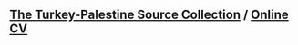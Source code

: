 ## [The Turkey-Palestine Source Collection](tpc\turkey_palestine_collection) / [Online CV](online-cv/)
